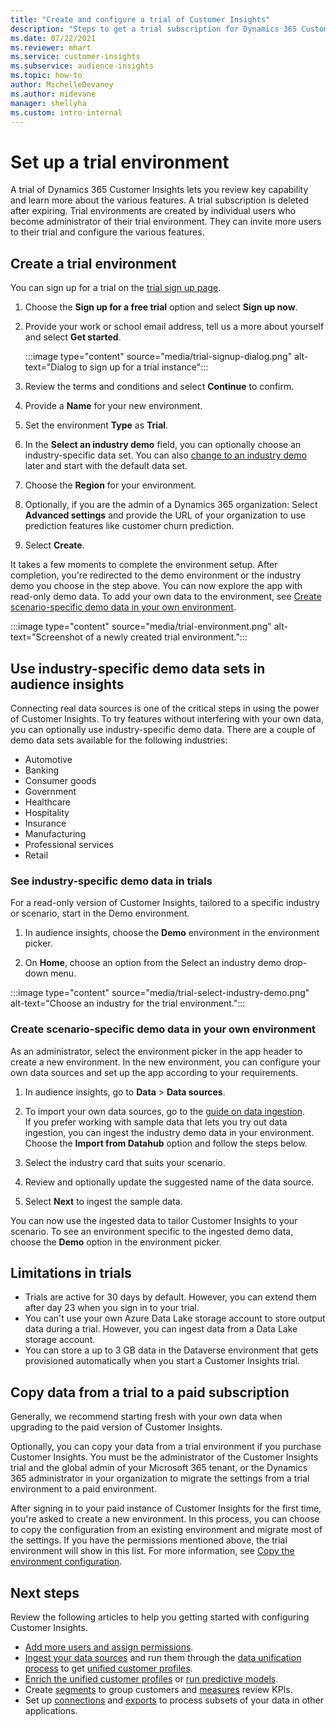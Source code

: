 ```yaml
---
title: "Create and configure a trial of Customer Insights"
description: "Steps to get a trial subscription for Dynamics 365 Customer Insights and configure it."
ms.date: 07/22/2021
ms.reviewer: mhart
ms.service: customer-insights
ms.subservice: audience-insights
ms.topic: how-to
author: MichelleDevaney
ms.author: midevane
manager: shellyha
ms.custom: intro-internal
---
```


# Set up a trial environment 

A trial of Dynamics 365 Customer Insights lets you review key capability and learn more about the various features. A trial subscription is deleted after expiring. Trial environments are created by individual users who become administrator of their trial environment. They can invite more users to their trial and configure the various features.

## Create a trial environment

You can sign up for a trial on the [trial sign up page](https://dynamics.microsoft.com/get-started/free-trial/?appname=customerinsights). 

1. Choose the **Sign up for a free trial** option and select **Sign up now**.

1. Provide your work or school email address, tell us a more about yourself and select **Get started**.

   :::image type="content" source="media/trial-signup-dialog.png" alt-text="Dialog to sign up for a trial instance":::

1. Review the terms and conditions and select **Continue** to confirm.

1. Provide a **Name** for your new environment. 

1. Set the environment **Type** as **Trial**.

1. In the **Select an industry demo** field, you can optionally choose an industry-specific data set. You can also [change to an industry demo](#use-industry-specific-demo-data-sets-in-audience-insights) later and start with the default data set.

1. Choose the **Region** for your environment.

1. Optionally, if you are the admin of a Dynamics 365 organization: Select **Advanced settings** and provide the URL of your organization to use prediction features like customer churn prediction. 

1. Select **Create**. 

It takes a few moments to complete the environment setup. After completion, you're redirected to the demo environment or the industry demo you choose in the step above. You can now explore the app with read-only demo data. To add your own data to the environment, see [Create scenario-specific demo data in your own environment](#create-scenario-specific-demo-data-in-your-own-environment).

:::image type="content" source="media/trial-environment.png" alt-text="Screenshot of a newly created trial environment.":::

## Use industry-specific demo data sets in audience insights

Connecting real data sources is one of the critical steps in using the power of Customer Insights. To try features without interfering with your own data, you can optionally use industry-specific demo data. There are a couple of demo data sets available for the following industries: 

-	Automotive
-	Banking
-	Consumer goods
-	Government
-	Healthcare
-	Hospitality
-	Insurance
-	Manufacturing
-	Professional services
-	Retail

### See industry-specific demo data in trials

For a read-only version of Customer Insights, tailored to a specific industry or scenario, start in the Demo environment. 
 
1.	In audience insights, choose the **Demo** environment in the environment picker.

2.	On **Home**, choose an option from the Select an industry demo drop-down menu.

:::image type="content" source="media/trial-select-industry-demo.png" alt-text="Choose an industry for the trial environment.":::

### Create scenario-specific demo data in your own environment

As an administrator, select the environment picker in the app header to create a new environment. In the new environment, you can configure your own data sources and set up the app according to your requirements. 

1.	In audience insights, go to **Data** > **Data sources**.

2.	To import your own data sources, go to the [guide on data ingestion](data-sources.md).     
   If you prefer working with sample data that lets you try out data ingestion, you can ingest the industry demo data in your environment. Choose the **Import from Datahub** option and follow the steps below.

3.	Select the industry card that suits your scenario. 

4.	Review and optionally update the suggested name of the data source. 

5.	Select **Next** to ingest the sample data. 

You can now use the ingested data to tailor Customer Insights to your scenario. To see an environment specific to the ingested demo data, choose the **<Industry> Demo** option in the environment picker.

## Limitations in trials

- Trials are active for 30 days by default. However, you can extend them after day 23 when you sign in to your trial.
- You can't use your own Azure Data Lake storage account to store output data during a trial. However, you can ingest data from a Data Lake storage account.
- You can store a up to 3 GB data in the Dataverse environment that gets provisioned automatically when you start a Customer Insights trial.

## Copy data from a trial to a paid subscription

Generally, we recommend starting fresh with your own data when upgrading to the paid version of Customer Insights. 

Optionally, you can copy your data from a trial environment if you purchase Customer Insights. You must be the administrator of the Customer Insights trial and the global admin of your Microsoft 365 tenant, or the Dynamics 365 administrator in your organization to migrate the settings from a trial environment to a paid environment. 

After signing in to your paid instance of Customer Insights for the first time, you're asked to create a new environment. In this process, you can choose to copy the configuration from an existing environment and migrate most of the settings. If you have the permissions mentioned above, the trial environment will show in this list. For more information, see [Copy the environment configuration](manage-environments.md#copy-the-environment-configuration).

## Next steps

Review the following articles to help you getting started with configuring Customer Insights. 

- [Add more users and assign permissions](permissions.md).
- [Ingest your data sources](data-sources.md) and run them through the [data unification process](data-unification.md) to get [unified customer profiles](customer-profiles.md).
- [Enrich the unified customer profiles](enrichment-hub.md) or [run predictive models](predictions-overview.md).
- Create [segments](segments.md) to group customers and [measures](measures.md) review KPIs.
- Set up [connections](connections.md) and [exports](export-destinations.md) to process subsets of your data in other applications.